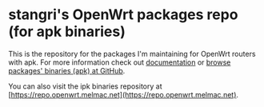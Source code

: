 # stangri's OpenWrt packages repo (for apk binaries)

This is the repository for the packages I'm maintaining for OpenWrt routers with apk. For more information check out [documentation](https://docs.openwrt.melmac.net) or [browse packages' binaries (apk) at GitHub](https://github.com/stangri/apk.openwrt.melmac.net).

You can also visit the ipk binaries repository at [https://repo.openwrt.melmac.net](https://repo.openwrt.melmac.net).

<!-- markdownlint-disable MD033 -->

<script defer src='https://static.cloudflareinsights.com/beacon.min.js' data-cf-beacon='{"token": "0604edb4340d43f7882211fe581bdfdd"}'></script>

